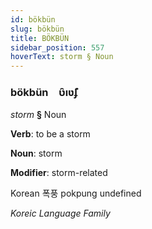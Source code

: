 ```yaml
---
id: bökbün
slug: bökbün
title: BÖKBÜN
sidebar_position: 557
hoverText: storm § Noun
---
```


### bökbün&emsp;<span kind="abugida">ʋ̑ıʋ̃ʄ</span>

*storm* **§** Noun

**Verb**: to be a storm

**Noun**: storm

**Modifier**: storm-related

Korean 폭풍 pokpung undefined

*Koreic Language Family*